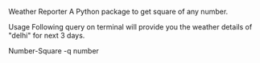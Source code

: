 Weather Reporter
A Python package to get square of any number.

Usage
Following query on terminal will provide you the weather details of "delhi" for next 3 days.

Number-Square -q number